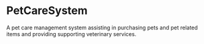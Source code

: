 # PetCareSystem
A pet care management system assisting in purchasing pets and pet related items and providing supporting veterinary services.
